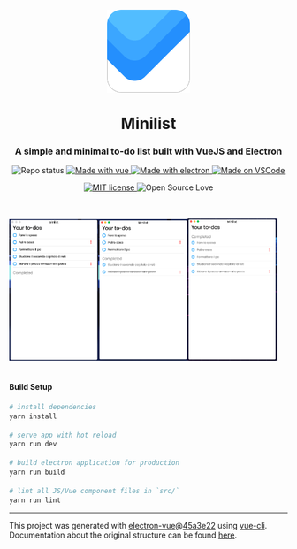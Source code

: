 <p align="center">
   <img align="center" width="150" height="150" src="./build/icons/icon.png" />
</p>
<h1 align="center">Minilist</h1>
<h3 align="center">A simple and minimal to-do list built with VueJS and Electron</h3>
<p align="center">
   <p align="center"> 
      <img alt="Repo status" src="https://img.shields.io/badge/Repo%20status-WIP-dbaf3b.svg" />
      <a href="https://vuejs.org/">
         <img alt="Made with vue" src="https://img.shields.io/badge/Made%20with-Vue-27b183.svg" />
      </a>
      <a href="https://vuejs.org/">
         <img alt="Made with electron" src="https://img.shields.io/badge/Made%20with-Electron-a0ebf9.svg" />
      </a>
      <a href="https://code.visualstudio.com/">
         <img alt="Made on VSCode" src="https://img.shields.io/badge/Made%20on-VSCode-00aaed.svg" />
      </a>
   </p>
   <p align="center">
      <a href="https://lbesson.mit-license.org/">
         <img alt="MIT license" src="https://img.shields.io/badge/License-MIT-blue.svg" />
      </a>
      <img alt="Open Source Love" src="https://badges.frapsoft.com/os/v2/open-source.svg?v=103" />
  </p>
</p>
</br>
</br>
<div>
<img src="./.readme/screen1.png" width="32%"><img src="./.readme/screen2.png" width="32%"><img src="./.readme/screen4.png" width="32%">
</div>
</br>

#### Build Setup

```bash
# install dependencies
yarn install

# serve app with hot reload
yarn run dev

# build electron application for production
yarn run build

# lint all JS/Vue component files in `src/`
yarn run lint

```

---

This project was generated with [electron-vue](https://github.com/SimulatedGREG/electron-vue)@[45a3e22](https://github.com/SimulatedGREG/electron-vue/tree/45a3e224e7bb8fc71909021ccfdcfec0f461f634) using [vue-cli](https://github.com/vuejs/vue-cli). Documentation about the original structure can be found [here](https://simulatedgreg.gitbooks.io/electron-vue/content/index.html).
